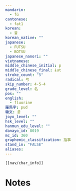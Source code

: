 ```yaml
---
mandarin:
  - fú
cantonese:
  - fat1
korean:
  - 불
korean_native: ""
japanese:
  - FUTSU
  - BOTSU
japanese_nanori: ""
vietnamese:
middle_chinese_initial: p
middle_chinese_final: ɨut
stroke_count: "5"
radical: 弓
skip_number: 4-5-4
grade_level: 名
pos: ""
english:
  - fluorine
羅馬字: pud
韓文: 푿
joyo_level: ""
hsk_level: ""
hanmun_edu_level: ""
danayo_id: 8019
mc_id: 360
graphemic_classification: 指事
stand_in: "FALSE"
aliases:
---
```

```meta-bind-embed
[[nav/char_info]]
```

# Notes
